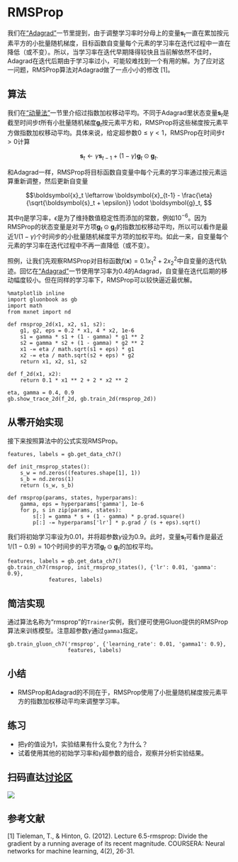# RMSProp

我们在[“Adagrad”](adagrad.md)一节里提到，由于调整学习率时分母上的变量$\boldsymbol{s}_t$一直在累加按元素平方的小批量随机梯度，目标函数自变量每个元素的学习率在迭代过程中一直在降低（或不变）。所以，当学习率在迭代早期降得较快且当前解依然不佳时，Adagrad在迭代后期由于学习率过小，可能较难找到一个有用的解。为了应对这一问题，RMSProp算法对Adagrad做了一点小小的修改 [1]。

## 算法

我们在[“动量法”](momentum.md)一节里介绍过指数加权移动平均。不同于Adagrad里状态变量$\boldsymbol{s}_t$是截至时间步$t$所有小批量随机梯度$\boldsymbol{g}_t$按元素平方和，RMSProp将这些梯度按元素平方做指数加权移动平均。具体来说，给定超参数$0 \leq \gamma < 1$，RMSProp在时间步$t>0$计算

$$\boldsymbol{s}_t \leftarrow \gamma \boldsymbol{s}_{t-1} + (1 - \gamma) \boldsymbol{g}_t \odot \boldsymbol{g}_t. $$

和Adagrad一样，RMSProp将目标函数自变量中每个元素的学习率通过按元素运算重新调整，然后更新自变量

$$\boldsymbol{x}_t \leftarrow \boldsymbol{x}_{t-1} - \frac{\eta}{\sqrt{\boldsymbol{s}_t + \epsilon}} \odot \boldsymbol{g}_t, $$

其中$\eta$是学习率，$\epsilon$是为了维持数值稳定性而添加的常数，例如$10^{-6}$。因为RMSProp的状态变量是对平方项$\boldsymbol{g}_t \odot \boldsymbol{g}_t$的指数加权移动平均，所以可以看作是最近$1/(1-\gamma)$个时间步的小批量随机梯度平方项的加权平均。如此一来，自变量每个元素的学习率在迭代过程中不再一直降低（或不变）。

照例，让我们先观察RMSProp对目标函数$f(\boldsymbol{x})=0.1x_1^2+2x_2^2$中自变量的迭代轨迹。回忆在[“Adagrad”](adagrad.md)一节使用学习率为0.4的Adagrad，自变量在迭代后期的移动幅度较小。但在同样的学习率下，RMSProp可以较快逼近最优解。

```{.python .input  n=3}
%matplotlib inline
import gluonbook as gb
import math
from mxnet import nd

def rmsprop_2d(x1, x2, s1, s2):
    g1, g2, eps = 0.2 * x1, 4 * x2, 1e-6
    s1 = gamma * s1 + (1 - gamma) * g1 ** 2
    s2 = gamma * s2 + (1 - gamma) * g2 ** 2
    x1 -= eta / math.sqrt(s1 + eps) * g1
    x2 -= eta / math.sqrt(s2 + eps) * g2
    return x1, x2, s1, s2

def f_2d(x1, x2):
    return 0.1 * x1 ** 2 + 2 * x2 ** 2

eta, gamma = 0.4, 0.9
gb.show_trace_2d(f_2d, gb.train_2d(rmsprop_2d))
```

## 从零开始实现

接下来按照算法中的公式实现RMSProp。

```{.python .input  n=22}
features, labels = gb.get_data_ch7()

def init_rmsprop_states():
    s_w = nd.zeros((features.shape[1], 1))
    s_b = nd.zeros(1)
    return (s_w, s_b)

def rmsprop(params, states, hyperparams):
    gamma, eps = hyperparams['gamma'], 1e-6
    for p, s in zip(params, states):
        s[:] = gamma * s + (1 - gamma) * p.grad.square()
        p[:] -= hyperparams['lr'] * p.grad / (s + eps).sqrt()
```

我们将初始学习率设为0.01，并将超参数$\gamma$设为0.9。此时，变量$\boldsymbol{s}_t$可看作是最近$1/(1-0.9) = 10$个时间步的平方项$\boldsymbol{g}_t \odot \boldsymbol{g}_t$的加权平均。

```{.python .input  n=24}
features, labels = gb.get_data_ch7()
gb.train_ch7(rmsprop, init_rmsprop_states(), {'lr': 0.01, 'gamma': 0.9},
             features, labels)
```

## 简洁实现

通过算法名称为“rmsprop”的`Trainer`实例，我们便可使用Gluon提供的RMSProp算法来训练模型。注意超参数$\gamma$通过`gamma1`指定。

```{.python .input  n=29}
gb.train_gluon_ch7('rmsprop', {'learning_rate': 0.01, 'gamma1': 0.9},
                   features, labels)
```

## 小结

* RMSProp和Adagrad的不同在于，RMSProp使用了小批量随机梯度按元素平方的指数加权移动平均来调整学习率。

## 练习

* 把$\gamma$的值设为1，实验结果有什么变化？为什么？
* 试着使用其他的初始学习率和$\gamma$超参数的组合，观察并分析实验结果。

## 扫码直达[讨论区](https://discuss.gluon.ai/t/topic/2275)


![](../img/qr_rmsprop.svg)

## 参考文献

[1] Tieleman, T., & Hinton, G. (2012). Lecture 6.5-rmsprop: Divide the gradient by a running average of its recent magnitude. COURSERA: Neural networks for machine learning, 4(2), 26-31.
